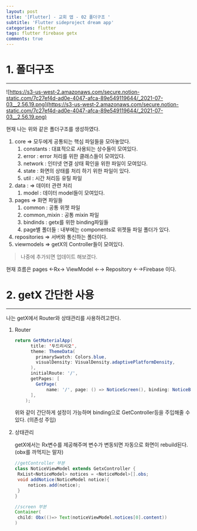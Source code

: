 ```yaml
---
layout: post
title: '[Flutter] - 교회 앱 - 02 폴더구조 '
subtitle: 'Flutter sideproject dream app'
categories: flutter
tags: flutter firebase getx
comments: true
---
```


# 1. 폴더구조

---

![https://s3-us-west-2.amazonaws.com/secure.notion-static.com/7c27ef4d-ad0e-4047-afca-89e549119644/_2021-07-03__2.56.19.png](https://s3-us-west-2.amazonaws.com/secure.notion-static.com/7c27ef4d-ad0e-4047-afca-89e549119644/_2021-07-03__2.56.19.png)

현재 나는 위와 같은 폴더구조를 생성하였다.

1. core ⇒ 모두에게 공통되는 핵심 파일들을 모아놓았다.
   1. constants : 대표적으로 사용되는 상수들이 모여있다.
   2. error : error 처리를 위한 클래스들이 모여있다.
   3. network : 인터넷 연결 상태 확인을 위한 파일이 모여있다.
   4. state : 화면의 상태를 처리 하기 위한 파일이 있다.
   5. util : 시간 처리등 유틸 파일
2. data : ⇒ 데이터 관련 처리
   1. model : 데이터 model들이 모여있다.
3. pages ⇒ 화면 파일들
   1. common : 공통 위젯 파일
   2. common_mixin : 공통 mixin 파일
   3. bindinds : getx를 위한 binding파일들
   4. page별 폴더들 : 내부에는 components로 위젯들 파일 폴더가 있다.
4. repositories ⇒ 서버와 통신하는 폴더이다.
5. viewmodels ⇒ getX의 Controller들이 모여있다.

> 나중에 추가되면 업데이트 해보겠다.

현재 흐름은 pages ←Rx→ ViewModel ←→ Repository ←→Firebase 이다.

# 2. getX 간단한 사용

---

나는 getX에서 Router와 상태관리를 사용하려고한다.

1. Router

   ```java
   return GetMaterialApp(
         title: '두드리시오',
         theme: ThemeData(
           primarySwatch: Colors.blue,
           visualDensity: VisualDensity.adaptivePlatformDensity,
         ),
         initialRoute: '/',
         getPages: [
           GetPage(
               name: '/', page: () => NoticeScreen(), binding: NoticeBindings())
         ],
       );
   ```

   위와 같이 간단하게 설정이 가능하며 binding으로 GetController등을 주입해줄 수 있다. (의존성 주입)

2. 상태관리

   getX에서는 Rx변수를 제공해주며 변수가 변동되면 자동으로 화면이 rebuild된다. (obx를 까먹지는 말자)

   ```java
   //getController 부분
   class NoticeViewModel extends GetxController {
   	RxList<NoticeModel> notices = <NoticeModel>[].obs;
   	void addNotice(NoticeModel notice){
   		notices.add(notice);
   	}
   }

   //screen 부분
   Container(
   	child: Obx(()=> Text(noticeViewModel.notices[0].content))
   )
   ```
